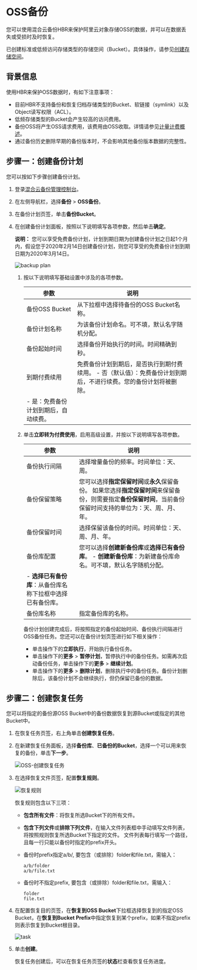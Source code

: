 # OSS备份

您可以使用混合云备份HBR来保护阿里云对象存储OSS的数据，并可以在数据丢失或受损时及时恢复。

已创建标准或低频访问存储类型的存储空间（Bucket）。具体操作，请参见[创建存储空间](/intl.zh-CN/控制台用户指南/存储空间管理/创建存储空间.md)。

## 背景信息

使用HBR来保护OSS数据时，有如下注意事项：

-   目前HBR不支持备份和恢复归档存储类型的Bucket、软链接（symlink）以及Object读写权限（ACL）。
-   低频存储类型的Bucket会产生较高的访问费用。
-   备份OSS将产生OSS请求费用，该费用由OSS收取。详情请参见[计量计费概述](/intl.zh-CN/计量计费/计量项和计费项/概述.md)。
-   通过备份历史删除早期的备份版本时，不会影响其他备份版本数据的完整性。

## 步骤一：创建备份计划

您可以按如下步骤创建备份计划。

1.  登录[混合云备份管理控制台](https://hbr.console.aliyun.com)。

2.  在左侧导航栏，选择**备份** \> **OSS备份**。

3.  在备份计划页签，单击**备份Bucket**。

4.  在创建备份计划面板，按照以下说明填写各项参数，然后单击**确定**。

    **说明：** 您可以享受免费备份计划，计划到期日期为创建备份计划之日起1个月内，假设您于2020年2月14日创建备份计划，则您可享受的免费备份计划到期日期为2020年3月14日。

    ![backup plan](https://static-aliyun-doc.oss-accelerate.aliyuncs.com/assets/img/zh-CN/1408352261/p279265.png)

    1.  按以下说明填写基础设置中涉及的各项参数。

        |参数|说明|
        |--|--|
        |备份OSS Bucket|从下拉框中选择待备份的OSS Bucket名称。|
        |备份计划名称|为该备份计划命名。可不填，默认名字随机分配。|
        |备份起始时间|选择备份开始执行的时间。时间精确到秒。|
        |到期付费续用|免费备份计划到期后，是否执行到期付费续用。        -   否（默认值）：免费备份计划到期后，不进行续费。您的备份计划将被删除。
        -   是：免费备份计划到期后，自动续费。 |

    2.  单击**立即转为付费使用**，启用高级设置，并按以下说明填写各项参数。

        |参数|说明|
        |--|--|
        |备份执行间隔|选择增量备份的频率。时间单位：天、周。|
        |备份保留策略|您可以选择**指定保留时间**或**永久**保留备份。 如果您选择**指定保留时间**来保留备份，则需要指定**备份保留时间**，当前备份保留时间支持的单位为：天、周、月、年。 |
        |备份保留时间|选择保留该备份的时间。时间单位：天、周、月、年。|
        |备份库配置|您可以选择**创建新备份库**或**选择已有备份库**。         -   **创建新备份库**：为新建备份库命名。可不填，默认名字随机分配。
        -   **选择已有备份库**：从备份库名称下拉框中选择已有备份库。 |
        |备份库名称|指定备份库的名称。|

        备份计划创建完成后，将按照指定的备份起始时间、备份执行间隔进行OSS备份任务。您还可以在备份计划页签进行如下相关操作：

        -   单击操作下的**立即执行**，开始执行备份任务。
        -   单击操作下的**更多** \> **暂停计划**，暂停执行中的备份任务。如需再次启动备份任务，单击操作下的**更多** \> **继续计划**。
        -   单击操作下的**更多** \> **删除计划**，删除执行中的备份任务。备份计划删除后，该备份计划不会继续执行，但仍保留已备份的数据。

## 步骤二：创建恢复任务

您可以将指定的备份源OSS Bucket中的备份数据恢复到源Bucket或指定的其他Bucket中。

1.  在恢复任务页签，右上角单击**创建恢复任务**。

2.  在新建恢复任务面板，选择**备份库**、**已备份的Bucket**，选择一个可以用来恢复的备份，单击**下一步**。

    ![OSS-创建恢复任务](https://static-aliyun-doc.oss-accelerate.aliyuncs.com/assets/img/zh-CN/9774555261/p291798.png)

3.  在选择恢复文件页签，配置**恢复规则**。

    ![恢复规则](https://static-aliyun-doc.oss-accelerate.aliyuncs.com/assets/img/zh-CN/4201129951/p59956.jpg)

    恢复规则包含以下三项：

    -   **包含所有文件**：将恢复所选Bucket下的所有文件。
    -   **包含下列文件**或**排除下列文件**，在输入文件列表框中手动填写文件列表，将按照规则恢复所选Bucket下指定的文件。
    文件列表每行填写一个路径，且每一行只能以备份时指定的prefix开头。

    -   备份时prefix指定a/b/, 要包含（或排除）folder和file.txt，需输入：

        ```
        a/b/folder
        a/b/file.txt
        ```

    -   备份时不指定prefix, 要包含（或排除）folder和file.txt，需输入：

        ```
        folder
        file.txt
        ```

4.  在配置恢复目的页签，在**恢复到OSS Bucket**下拉框选择恢复到的指定OSS Bucket，在**恢复到Bucket Prefix**中指定恢复到某个prefix，如果不指定prefix则表示恢复到Bucket根目录。

    ![task](https://static-aliyun-doc.oss-accelerate.aliyuncs.com/assets/img/zh-CN/4201129951/p77332.jpg)

5.  单击**创建**。

    恢复任务创建后，可以在恢复任务页签的**状态**栏查看恢复任务进度。


